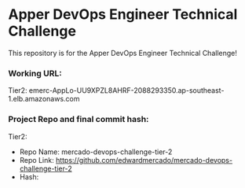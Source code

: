 # Apper DevOps Engineer Technical Challenge
This repository is for the Apper DevOps Engineer Technical Challenge! 

### Working URL:
Tier2: emerc-AppLo-UU9XPZL8AHRF-2088293350.ap-southeast-1.elb.amazonaws.com

### Project Repo and final commit hash:

Tier2:
- Repo Name: mercado-devops-challenge-tier-2
- Repo Link: https://github.com/edwardmercado/mercado-devops-challenge-tier-2
- Hash: 